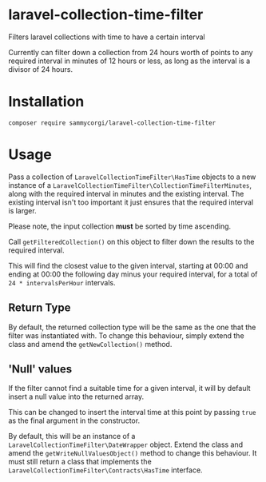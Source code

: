# laravel-collection-time-filter
Filters laravel collections with time to have a certain interval

Currently can filter down a collection from 24 hours worth of points to any required interval in minutes of 12 hours or less, as long as the interval is a divisor of 24 hours.

# Installation

`composer require sammycorgi/laravel-collection-time-filter`

# Usage

Pass a collection of `LaravelCollectionTimeFilter\HasTime` objects to a new instance of a `LaravelCollectionTimeFilter\CollectionTimeFilterMinutes`, along with the required interval in minutes and the existing interval. The existing interval isn't too important it just ensures that the required interval is larger.

Please note, the input collection **must** be sorted by time ascending.

Call `getFilteredCollection()` on this object to filter down the results to the required interval.

This will find the closest value to the given interval, starting at 00:00 and ending at 00:00 the following day minus your required interval, for a total of `24 * intervalsPerHour` intervals.

## Return Type

By default, the returned collection type will be the same as the one that the filter was instantiated with. To change this behaviour, simply extend the class and amend the `getNewCollection()` method.

## 'Null' values

If the filter cannot find a suitable time for a given interval, it will by default insert a null value into the returned array.

This can be changed to insert the interval time at this point by passing `true` as the final argument in the constructor. 

By default, this will be an instance of a `LaravelCollectionTimeFilter\DateWrapper` object. Extend the class and amend the `getWriteNullValuesObject()` method to change this behaviour. It must still return a class that implements the `LaravelCollectionTimeFilter\Contracts\HasTime` interface.
